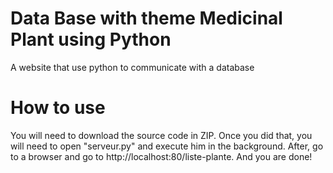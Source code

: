 # Data Base with theme Medicinal Plant using Python
A website that use python to communicate with a database

# How to use

You will need to download the source code in ZIP. Once you did that, you will need to open "serveur.py" and execute him in the background.
After, go to a browser and go to http://localhost:80/liste-plante. And you are done!
